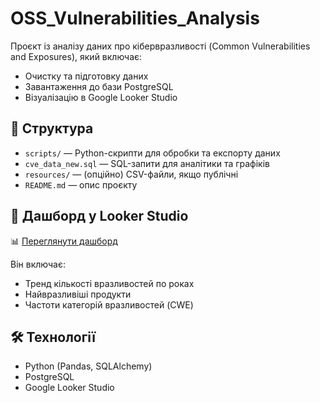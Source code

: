 # OSS_Vulnerabilities_Analysis

Проєкт із аналізу даних про кібервразливості (Common Vulnerabilities and Exposures), який включає:

- Очистку та підготовку даних
- Завантаження до бази PostgreSQL
- Візуалізацію в Google Looker Studio

## 📁 Структура

- `scripts/` — Python-скрипти для обробки та експорту даних
- `cve_data_new.sql` — SQL-запити для аналітики та графіків
- `resources/` — (опційно) CSV-файли, якщо публічні
- `README.md` — опис проєкту

## 🧪 Дашборд у Looker Studio

📊 [Переглянути дашборд](https://lookerstudio.google.com/reporting/3f477e93-84b8-4f53-828e-471d9127a3a5)

Він включає:
- Тренд кількості вразливостей по роках
- Найвразливіші продукти
- Частоти категорій вразливостей (CWE)

## 🛠️ Технології

- Python (Pandas, SQLAlchemy)
- PostgreSQL
- Google Looker Studio
